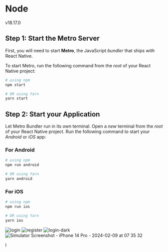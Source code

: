# Node

v18.17.0

## Step 1: Start the Metro Server

First, you will need to start **Metro**, the JavaScript _bundler_ that ships _with_ React Native.

To start Metro, run the following command from the _root_ of your React Native project:

```bash
# using npm
npm start

# OR using Yarn
yarn start
```

## Step 2: Start your Application

Let Metro Bundler run in its _own_ terminal. Open a _new_ terminal from the _root_ of your React Native project. Run the following command to start your _Android_ or _iOS_ app:

### For Android

```bash
# using npm
npm run android

# OR using Yarn
yarn android
```

### For iOS

```bash
# using npm
npm run ios

# OR using Yarn
yarn ios
```
![login](https://github.com/jdhl27/legoApp/assets/56778359/acc00b00-1ba3-44e7-a7ce-fc689e57205a)
![register](https://github.com/jdhl27/legoApp/assets/56778359/b35fd433-3c6c-479f-993b-e0b612816e7d)
![login-dark](https://github.com/jdhl27/legoApp/assets/56778359/385e32a1-99b3-4d25-a05f-ffb835eb889d)
![Simulator Screenshot - iPhone 14 Pro - 2024-02-09 at 07 35 32](https://github.com/jdhl27/legoApp/assets/56778359/a613db6d-b4d8-4a79-9df3-50a795349e69)



I
